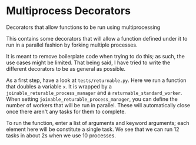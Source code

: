 # Multiprocess Decorators
Decorators that allow functions to be run using multiprocessing

This contains some decorators that will allow a function defined under it to run in a parallel fashion by forking multiple processes.

It is meant to remove boilerplate code when trying to do this; as such, the use cases might be limited. 
That being said, I have tried to write the different decorators to be as general as possible. 

As a first step, have a look at `tests/returnable.py`. Here we run a function that doubles a variable `x`. It is wrapped by a `joinable_returable_process_manager` and a `returnable_standard_worker`. When setting `joinable_returable_process_manager`, you can define the number of workers that will be run in parallel. These will automatically close once there aren't any tasks for them to complete.

To run the function, enter a list of arguments and keyword arguments; each element here will be constitute a single task. We see that we can run 12 tasks in about 2s when we use 10 processes.
